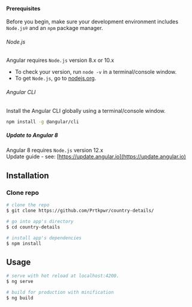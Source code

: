 
#### Prerequisites
Before you begin, make sure your development environment includes `Node.js®` and an `npm` package manager.

###### Node.js
Angular requires `Node.js` version 8.x or 10.x

- To check your version, run `node -v` in a terminal/console window.
- To get `Node.js`, go to [nodejs.org](https://nodejs.org/).

###### Angular CLI
Install the Angular CLI globally using a terminal/console window.
```bash
npm install -g @angular/cli
```

##### Update to Angular 8
Angular 8 requires `Node.js` version 12.x   
Update guide - see: [https://update.angular.io](https://update.angular.io)

## Installation

### Clone repo

``` bash
# clone the repo
$ git clone https://github.com/Prtkpwr/country-details/

# go into app's directory
$ cd country-details

# install app's dependencies
$ npm install
```

## Usage

``` bash
# serve with hot reload at localhost:4200.
$ ng serve

# build for production with minification
$ ng build
```
